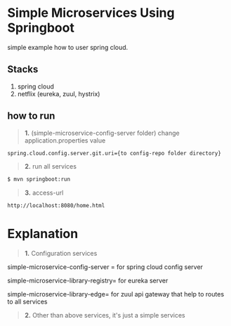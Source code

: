 
# Simple Microservices Using Springboot

simple example how to user spring cloud.

## Stacks
1. spring cloud
2. netflix (eureka, zuul, hystrix)


## how to run

> **1.** (simple-microservice-config-server folder) change application.properties value
```bash
spring.cloud.config.server.git.uri={to config-repo folder directory}
```
> **2.** run all services

```bash
$ mvn springboot:run
```

> **3.** access-url

```bash
http://localhost:8080/home.html
```


# Explanation

> **1.** Configuration services

simple-microservice-config-server = for spring cloud config server

simple-microservice-library-registry= for eureka server

simple-microservice-library-edge= for zuul api gateway that help to routes to all services

> **2.** Other than above services, it's just a simple services
